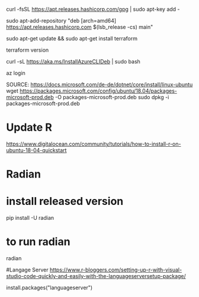 

curl -fsSL https://apt.releases.hashicorp.com/gpg | sudo apt-key add -

sudo apt-add-repository "deb [arch=amd64] https://apt.releases.hashicorp.com $(lsb_release -cs) main"

sudo apt-get update && sudo apt-get install terraform

terraform version

curl -sL https://aka.ms/InstallAzureCLIDeb | sudo bash

az login


SOURCE: https://docs.microsoft.com/de-de/dotnet/core/install/linux-ubuntu
wget https://packages.microsoft.com/config/ubuntu/18.04/packages-microsoft-prod.deb -O packages-microsoft-prod.deb
sudo dpkg -i packages-microsoft-prod.deb



# Update R
https://www.digitalocean.com/community/tutorials/how-to-install-r-on-ubuntu-18-04-quickstart


# Radian
# install released version
pip install -U radian
# to run radian
radian


#Langage Server
https://www.r-bloggers.com/setting-up-r-with-visual-studio-code-quickly-and-easily-with-the-languageserversetup-package/


install.packages("languageserver")